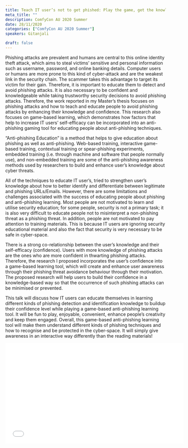 ```yaml
---
title: Teach IT user’s not to get phished: Play the game, get the knowledge and confidence to handle phishing emails/websites
meta_title: ""
description: ComfyCon AU 2020 Summer
date: 28/11/2020
categories: ["ComfyCon AU 2020 Summer"]
speakers: Gitanjali

draft: false
---
```

Phishing attacks are prevalent and humans are central to this online identity theft attack, which aims to steal victims’ sensitive and personal information such as username, password, and online banking details. Computer users or humans are more prone to this kind of cyber-attack and are the weakest link in the security chain. The scammer takes this advantage to target its victim for their gain. Therefore, it is important to educate them to detect and avoid phishing attacks. It is also necessary to be confident and knowledgeable while taking trustworthy security decisions to avoid phishing attacks. Therefore, the work reported in my Master’s thesis focuses on phishing attacks and how to teach and educate people to avoid phishing attacks by enhancing their knowledge and confidence. This research also focuses on game-based learning, which demonstrates how factors that help to increase IT users’ self-efficacy can be incorporated into an anti-phishing gaming tool for educating people about anti-phishing techniques.

“Anti-phishing Education” is a method that helps to give education about phishing as well as anti-phishing. Web-based training, interactive game-based training, contextual training or spear-phishing experiments, embedded training (i.e. through machine and software that people normally use), and non-embedded training are some of the anti-phishing awareness methods used by researchers to build and enhance user’s knowledge about cyber threats.

All of the techniques to educate IT user’s, tried to strengthen user’s knowledge about how to better identify and differentiate between legitimate and phishing URLs/Emails. However, there are some limitations and challenges associated with the success of educating people about phishing and anti-phishing learning. Most people are not motivated to learn and utilise security education; for some people, security is not a primary task; it is also very difficult to educate people not to misinterpret a non-phishing threat as a phishing threat. In addition, people are not motivated to pay attention to training materials. This is because IT users are ignoring security educational material and also the fact that security is very necessary to be safe in cyber-space.

There is a strong co-relationship between the user’s knowledge and their self-efficacy (confidence). Users with more knowledge of phishing attacks are the ones who are more confident in thwarting phishing attacks.  Therefore, the research I proposed incorporates the user’s confidence into a game-based learning tool, which will create and enhance user awareness through their phishing threat avoidance behaviour through their motivation. The proposed research will help users to build their confidence in a knowledge-based way so that the occurrence of such phishing attacks can be minimised or prevented.

This talk will discuss how IT users can educate themselves in learning different kinds of phishing detection and identification knowledge to buildup their confidence level while playing a game-based anti-phishing learning tool. It will be fun to play, enjoyable, convenient, enhance people’s creativity and keep them engaged. Overall, this game-based anti-phishing learning tool will make them understand different kinds of phishing techniques and how to recognise and be protected in the cyber-space. It will simply give awareness in an interactive way differently than the reading materials!

<iframe width="560" height="315" src="None" title="YouTube video player" frameborder="0" allow="accelerometer; autoplay; clipboard-write; encrypted-media; gyroscope; picture-in-picture; web-share" allowfullscreen></iframe>